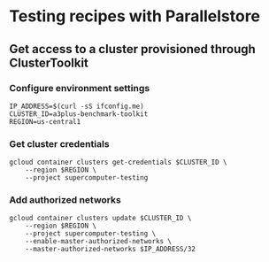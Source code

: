 # Testing recipes with Parallelstore

## Get access to a cluster provisioned through ClusterToolkit

### Configure environment settings

```
IP_ADDRESS=$(curl -sS ifconfig.me)
CLUSTER_ID=a3plus-benchmark-toolkit
REGION=us-central1
```

### Get cluster credentials

```
gcloud container clusters get-credentials $CLUSTER_ID \
    --region $REGION \
    --project supercomputer-testing
```

### Add authorized networks

```
gcloud container clusters update $CLUSTER_ID \
    --region $REGION \
    --project supercomputer-testing \
    --enable-master-authorized-networks \
    --master-authorized-networks $IP_ADDRESS/32

```

